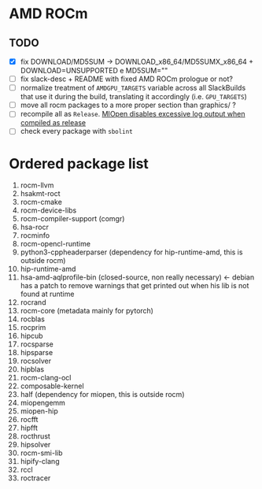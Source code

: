 # AMD ROCm

## TODO

 - [x] fix DOWNLOAD/MD5SUM -> DOWNLOAD_x86_64/MD5SUMX_x86_64 + DOWNLOAD=UNSUPPORTED e MD5SUM=""
 - [ ] fix slack-desc + README with fixed AMD ROCm prologue or not?
 - [ ] normalize treatment of `AMDGPU_TARGETS` variable across all SlackBuilds that use it during the build, translating it accordingly (i.e. `GPU_TARGETS`)
 - [ ] move all rocm packages to a more proper section than graphics/ ?
 - [ ] recompile all as `Release`. [MIOpen disables excessive log output when compiled as release](https://github.com/ROCm/MIOpen/blob/10250d6bcdaef2767d4886b839f639938d15e9e5/docs/DebugAndLogging.md?plain=1#L24)
 - [ ] check every package with `sbolint`

# Ordered package list

 1. rocm-llvm
 2. hsakmt-roct
 3. rocm-cmake
 4. rocm-device-libs
 5. rocm-compiler-support (comgr)
 6. hsa-rocr
 7. rocminfo
 8. rocm-opencl-runtime
 9. python3-cppheaderparser (dependency for hip-runtime-amd, this is outside rocm)
 10. hip-runtime-amd
 11. hsa-amd-aqlprofile-bin (closed-source, non really necessary) <- debian has a patch to remove warnings that get printed out when his lib is not found at runtime
 12. rocrand
 13. rocm-core (metadata mainly for pytorch)
 14. rocblas
 15. rocprim
 16. hipcub
 17. rocsparse
 18. hipsparse
 19. rocsolver
 20. hipblas
 21. rocm-clang-ocl
 22. composable-kernel
 23. half (dependency for miopen, this is outside rocm)
 24. miopengemm
 25. miopen-hip
 26. rocfft
 27. hipfft
 28. rocthrust
 29. hipsolver
 30. rocm-smi-lib
 31. hipify-clang
 32. rccl
 33. roctracer